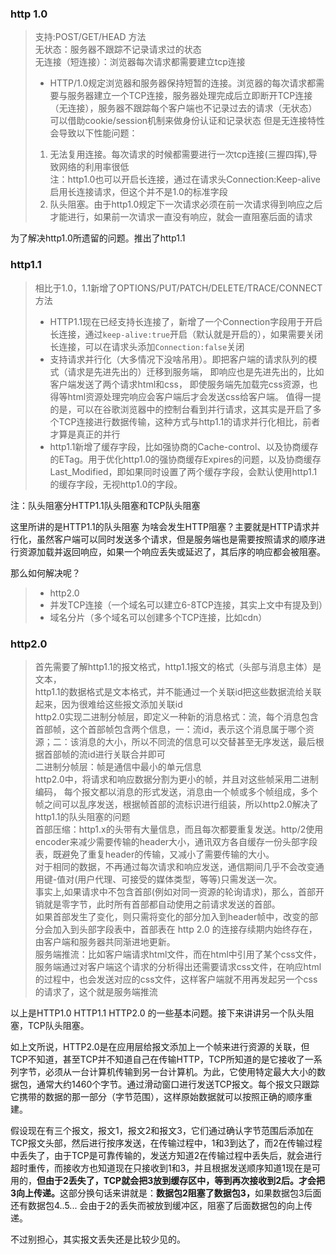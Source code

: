 ### http 1.0
> 支持:POST/GET/HEAD 方法<br>
> 无状态：服务器不跟踪不记录请求过的状态<br>
> 无连接（短连接）：浏览器每次请求都需要建立tcp连接<br>
>
> - HTTP/1.0规定浏览器和服务器保持短暂的连接。浏览器的每次请求都需要与服务器建立一个TCP连接，服务器处理完成后立即断开TCP连接（无连接），服务器不跟踪每个客户端也不记录过去的请求（无状态）
> 可以借助cookie/session机制来做身份认证和记录状态
> 但是无连接特性会导致以下性能问题：<br>
> 1. 无法复用连接。每次请求的时候都需要进行一次tcp连接(三握四挥),导致网络的利用率很低<br>
> 注：http1.0也可以开启长连接，通过在请求头Connection:Keep-alive启用长连接请求，但这个并不是1.0的标准字段
> 2. 队头阻塞。由于http1.0规定下一次请求必须在前一次请求得到响应之后才能进行，如果前一次请求一直没有响应，就会一直阻塞后面的请求

为了解决http1.0所遗留的问题。推出了http1.1
### http1.1
> 相比于1.0，1.1新增了OPTIONS/PUT/PATCH/DELETE/TRACE/CONNECT方法
> - HTTP1.1现在已经支持长连接了，新增了一个Connection字段用于开启长连接，通过`keep-alive:true`开启（默认就是开启的），如果需要关闭长连接，可以在请求头添加`Connection:false`关闭
> - 支持请求并行化（大多情况下没啥吊用）。即把客户端的请求队列的模式（请求是先进先出的）迁移到服务端， 即响应也是先进先出的，比如客户端发送了两个请求html和css，
即使服务端先加载完css资源，也得等html资源处理完响应会客户端后才会发送css给客户端。
> 值得一提的是，可以在谷歌浏览器中的控制台看到并行请求，这其实是开启了多个TCP连接进行数据传输，这种方式与http1.1的请求并行化相比，前者才算是真正的并行
> - http1.1新增了缓存字段，比如强协商的Cache-control、以及协商缓存的ETag。用于优化http1.0的强协商缓存Expires的问题，以及协商缓存Last_Modified，即如果同时设置了两个缓存字段，会默认使用http1.1的缓存字段，无视http1.0的字段。

注：队头阻塞分HTTP1.1队头阻塞和TCP队头阻塞

这里所讲的是HTTP1.1的队头阻塞
为啥会发生HTTP阻塞？主要就是HTTP请求并行化，虽然客户端可以同时发送多个请求，但是服务端也是需要按照请求的顺序进行资源加载并返回响应，如果一个响应丢失或延迟了，其后序的响应都会被阻塞。

那么如何解决呢？
> - http2.0
> - 并发TCP连接（一个域名可以建立6-8TCP连接，其实上文中有提及到）
> - 域名分片（多个域名可以创建多个TCP连接，比如cdn）

### http2.0
> 首先需要了解http1.1的报文格式，http1.1报文的格式（头部与消息主体）是文本，<br>http1.1的数据格式是文本格式，并不能通过一个关联id把这些数据流给关联起来，因为很难给这些报文添加关联id<br>
> http2.0实现二进制分帧层，即定义一种新的消息格式：流，每个消息包含首部帧，这个首部帧包含两个信息，一：流id，表示这个消息属于哪个资源；二：该消息的大小，所以不同流的信息可以交替甚至无序发送，最后根据首部帧的流id进行关联合并即可<br>
> 二进制分帧层：帧是通信中最小的单元信息<br>
> http2.0中，将请求和响应数据分割为更小的帧，并且对这些帧采用二进制编码，
每个报文都以消息的形式发送，消息由一个帧或多个帧组成，多个帧之间可以乱序发送，根据帧首部的流标识进行组装，所以http2.0解决了http1.1的队头阻塞的问题<br>
> 首部压缩：http1.x的头带有大量信息，而且每次都要重复发送。http/2使用encoder来减少需要传输的header大小，通讯双方各自缓存一份头部字段表，既避免了重复header的传输，又减小了需要传输的大小。<br>
对于相同的数据，不再通过每次请求和响应发送，通信期间几乎不会改变通用键-值对(用户代理、可接受的媒体类型，等等)只需发送一次。<br>
事实上,如果请求中不包含首部(例如对同一资源的轮询请求)，那么，首部开销就是零字节，此时所有首部都自动使用之前请求发送的首部。<br>
如果首部发生了变化，则只需将变化的部分加入到header帧中，改变的部分会加入到头部字段表中，首部表在 http 2.0 的连接存续期内始终存在，由客户端和服务器共同渐进地更新。<br>
> 服务端推流：比如客户端请求html文件，而在html中引用了某个css文件，服务端通过对客户端这个请求的分析得出还需要请求css文件，在响应html的过程中，也会发送对应的css文件，这样客户端就不用再发起另一个css的请求了，这个就是服务端推流

以上是HTTP1.0 HTTP1.1 HTTP2.0 的一些基本问题。接下来讲讲另一个队头阻塞，TCP队头阻塞。<br>

如上文所说，HTTP2.0是在应用层给报文添加上一个帧来进行资源的关联，但TCP不知道，甚至TCP并不知道自己在传输HTTP，TCP所知道的是它接收了一系列字节，必须从一台计算机传输到另一台计算机。为此，它使用特定最大大小的数据包，通常大约1460个字节。通过滑动窗口进行发送TCP报文。每个报文只跟踪它携带的数据的那一部分（字节范围），这样原始数据就可以按照正确的顺序重建。<br>

假设现在有三个报文，报文1，报文2和报文3，它们通过确认字节范围后添加在TCP报文头部，然后进行按序发送，在传输过程中，1和3到达了，而2在传输过程中丢失了，由于TCP是可靠传输的，发送方知道2在传输过程中丢失后，就会进行超时重传，而接收方也知道现在只接收到1和3，并且根据发送顺序知道1现在是可用的，<b>但由于2丢失了，TCP就会把3放到缓存区中，等到再次接收到2后。才会把3向上传递。</b>这部分换句话来讲就是：<b>数据包2阻塞了数据包3，</b>如果数据包3后面还有数据包4..5...
会由于2的丢失而被放到缓冲区，阻塞了后面数据包的向上传递。


不过别担心，其实报文丢失还是比较少见的。






